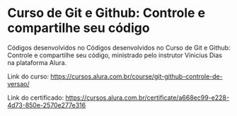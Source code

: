 # Curso de Git e Github: Controle e compartilhe seu código

Códigos desenvolvidos no Códigos desenvolvidos no Curso de Git e Github: Controle e compartilhe seu código, ministrado pelo instrutor Vinicius Dias na plataforma Alura. 

Link do curso: https://cursos.alura.com.br/course/git-github-controle-de-versao/

Link do certificado: https://cursos.alura.com.br/certificate/a668ec99-e228-4d73-850e-2570e277e316
